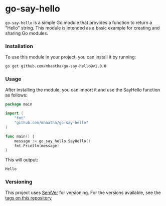 # go-say-hello
`go-say-hello` is a simple Go module that provides a function to return a "Hello" string. This module is intended as a basic example for creating and sharing Go modules.

### Installation
To use this module in your project, you can install it by running:
```bash
go get github.com/mhaatha/go-say-hello@v1.0.0
```

### Usage
After installing the module, you can import it and use the SayHello function as follows:
```go
package main

import (
	"fmt"
	"github.com/mhaatha/go-say-hello"
)

func main() {
	message := go_say_hello.SayHello()
	fmt.Println(message)
}
```
This will output:
```bash
Hello
```

### Versioning
This project uses [SemVer](https://semver.org/) for versioning. For the versions available, see the [tags on this repository](https://github.com/mhaatha/go-say-hello/tags)

